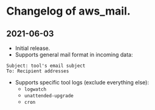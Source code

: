 # Changelog of aws_mail.


## 2021-06-03
* Initial release.
* Supports general mail format in incoming data:
```
Subject: tool's email subject
To: Recipient addresses
```
* Supports specific tool logs (exclude everything else):
    - `logwatch`
    - `unattended-upgrade`
    - `cron`
